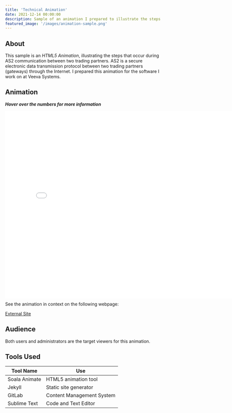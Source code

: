 ```yaml
---
title: 'Technical Animation'
date: 2021-12-14 00:00:00
description: Sample of an animation I prepared to illustrate the steps in a technical process, using Saola Animate.
featured_image: '/images/animation-sample.png'
---
```


## About

This sample is an <em>HTML5 Animation</em>, illustrating the steps that occur during AS2 communication between two trading partners. AS2 is a secure electronic data transmission protocol between two trading partners (gateways) through the Internet. I prepared this animation for the software I work on at Veeva Systems. 

## Animation

<strong><i>Hover over the numbers for more information</i></strong>

<div style="width:800px; height: 600px; position:relative;">
  <iframe src="/uploads/esg-responses/ESG communication.html" style="position:absolute; top:0px; left:0px; 
  width:800px; height:605px; border: none; overflow: hidden;"></iframe>
</div>

See the animation in context on the following webpage:

<a href="https://safety.veevavault.help/lr/user-help/send-safety-reports/send-gateway-transmission/#what-is-as2-gateway-communication" target="_blank" class="button button--large">External Site <i class="fas fa-external-link-alt"></i></a>

## Audience

Both users and administrators are the target viewers for this animation. 

## Tools Used 

<table>
	<thead>
		<tr>
			<th>Tool Name</th>
			<th>Use</th>
		</tr>
	</thead>
	<tbody>
		<tr>
			<td>Soala Animate</td>
			<td>HTML5 animation tool</td>
		</tr>
		<tr>
			<td>Jekyll</td>
			<td>Static site generator</td>
		</tr>
		<tr>
			<td>GitLab</td>
			<td>Content Management System</td>
		</tr>
		<tr>
			<td>Sublime Text</td>
			<td>Code and Text Editor</td>
		</tr>
	</tbody>
</table>